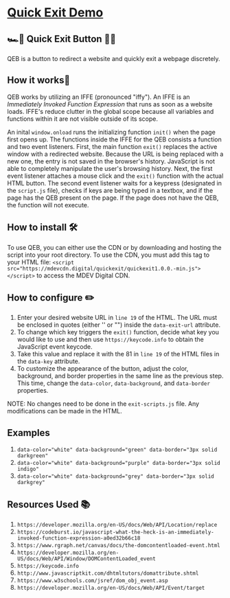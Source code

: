 # [Quick Exit Demo]( http://quick-exit-demo.s3-website.us-east-2.amazonaws.com/demo/ 'Quick Exit Demo site')

## 🏎💨 Quick Exit Button 🙅‍♀️
QEB is a button to redirect a website and quickly exit a webpage discretely.

## How it works📍
QEB works by utilizing an IFFE (pronounced "iffy"). An IFFE is an *Immediately Invoked Function Expression* that runs as soon as a website loads. IFFE's reduce clutter in the global scope because all variables and functions within it are not visible outside of its scope.

An inital `window.onload` runs the initializing function `init()` when the page first opens up. The functions inside the IFFE for the QEB consists a function and two event listeners. First, the main function `exit()` replaces the active window with a redirected website. Because the URL is being replaced with a new one, the entry is not saved in the browser's history. JavaScript is not able to completely manipulate the user's browsing history. Next, the first event listener attaches a mouse click and the `exit()` function with the actual HTML button. The second event listener waits for a keypress (designated in the `script.js` file), checks if keys are being typed in a textbox, and if the page has the QEB present on the page. If the page does not have the QEB, the function will not execute.

## How to install 🛠
To use QEB, you can either use the CDN or by downloading and hosting the script into your root directory. To use the CDN, you must add this tag to your HTML file: `<script src="https://mdevcdn.digital/quickexit/quickexit1.0.0.-min.js"></script>` to access the MDEV Digital CDN.

## How to configure ✏️
1. Enter your desired website URL in `line 19` of the HTML. The URL must be enclosed in quotes (either '' or "") inside the `data-exit-url` attribute.
2. To change which key triggers the `exit()` function, decide what key you would like to use and then use `https://keycode.info` to obtain the JavaScript event keycode.
3. Take this value and replace it with the 81 in `line 19` of the HTML files in the `data-key` attribute.
4. To customize the appearance of the button, adjust the color, background, and border properties in the same line as the previous step. This time, change the `data-color`, `data-background`, and `data-border` properties.

NOTE: No changes need to be done in the `exit-scripts.js` file. Any modifications can be made in the HTML.

## Examples
1. `data-color="white" data-background="green" data-border="3px solid darkgreen"`
2. `data-color="white" data-background="purple" data-border="3px solid indigo"`
3. `data-color="white" data-background="grey" data-border="3px solid darkgrey"`

## Resources Used 📚
1. `https://developer.mozilla.org/en-US/docs/Web/API/Location/replace`
2. `https://codeburst.io/javascript-what-the-heck-is-an-immediately-invoked-function-expression-a0ed32b66c18`
3. `https://www.rgraph.net/canvas/docs/the-domcontentloaded-event.html`
4. `https://developer.mozilla.org/en-US/docs/Web/API/Window/DOMContentLoaded_event`
5. `https://keycode.info`
6. `http://www.javascriptkit.com/dhtmltutors/domattribute.shtml`
7. `https://www.w3schools.com/jsref/dom_obj_event.asp`
8. `https://developer.mozilla.org/en-US/docs/Web/API/Event/target`